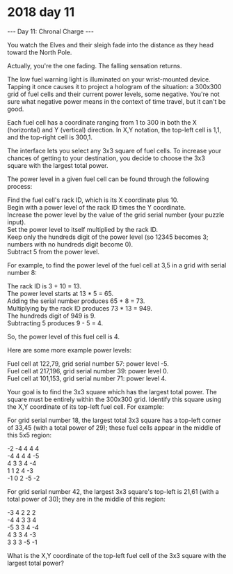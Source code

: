 # 2018 day 11

--- Day 11: Chronal Charge ---

You watch the Elves and their sleigh fade into the distance as they head toward the North Pole.



Actually, you're the one fading. The falling sensation returns.



The low fuel warning light is illuminated on your wrist-mounted device. Tapping it once causes it to project a hologram of the situation: a 300x300 grid of fuel cells and their current power levels, some negative. You're not sure what negative power means in the context of time travel, but it can't be good.



Each fuel cell has a coordinate ranging from 1 to 300 in both the X (horizontal) and Y (vertical) direction.  In X,Y notation, the top-left cell is 1,1, and the top-right cell is 300,1.



The interface lets you select any 3x3 square of fuel cells. To increase your chances of getting to your destination, you decide to choose the 3x3 square with the largest total power.



The power level in a given fuel cell can be found through the following process:



Find the fuel cell's rack ID, which is its X coordinate plus 10.\
Begin with a power level of the rack ID times the Y coordinate.\
Increase the power level by the value of the grid serial number (your puzzle input).\
Set the power level to itself multiplied by the rack ID.\
Keep only the hundreds digit of the power level (so 12345 becomes 3; numbers with no hundreds digit become 0).\
Subtract 5 from the power level.



For example, to find the power level of the fuel cell at 3,5 in a grid with serial number 8:



The rack ID is 3 + 10 = 13.\
The power level starts at 13 * 5 = 65.\
Adding the serial number produces 65 + 8 = 73.\
Multiplying by the rack ID produces 73 * 13 = 949.\
The hundreds digit of 949 is 9.\
Subtracting 5 produces 9 - 5 = 4.



So, the power level of this fuel cell is 4.



Here are some more example power levels:



Fuel cell at  122,79, grid serial number 57: power level -5.\
Fuel cell at 217,196, grid serial number 39: power level  0.\
Fuel cell at 101,153, grid serial number 71: power level  4.



Your goal is to find the 3x3 square which has the largest total power. The square must be entirely within the 300x300 grid. Identify this square using the X,Y coordinate of its top-left fuel cell. For example:



For grid serial number 18, the largest total 3x3 square has a top-left corner of 33,45 (with a total power of 29); these fuel cells appear in the middle of this 5x5 region:



-2  -4   4   4   4\
-4   4   4   4  -5\
 4   3   3   4  -4\
 1   1   2   4  -3\
-1   0   2  -5  -2



For grid serial number 42, the largest 3x3 square's top-left is 21,61 (with a total power of 30); they are in the middle of this region:



-3   4   2   2   2\
-4   4   3   3   4\
-5   3   3   4  -4\
 4   3   3   4  -3\
 3   3   3  -5  -1



What is the X,Y coordinate of the top-left fuel cell of the 3x3 square with the largest total power?



